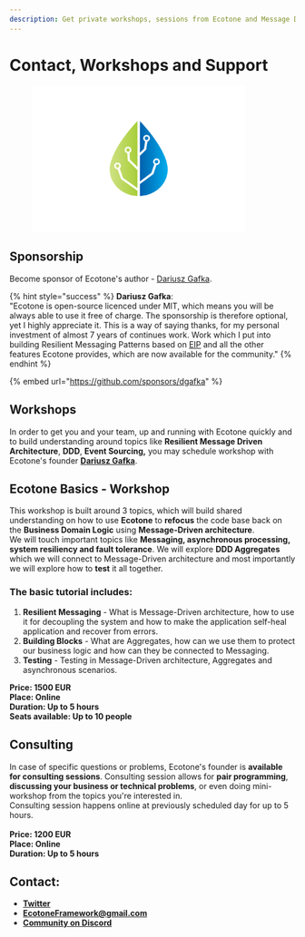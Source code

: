 ```yaml
---
description: Get private workshops, sessions from Ecotone and Message Driven Architecture
---
```


# Contact, Workshops and Support

<figure><img src="../.gitbook/assets/ecotone_logo_no_background.png" alt="" width="375"><figcaption></figcaption></figure>

## Sponsorship

Become sponsor of Ecotone's author - [Dariusz Gafka](https://medium.com/@dariuszgafka).

{% hint style="success" %}
**Dariusz Gafka**:\
"Ecotone is open-source licenced under MIT, which means you will be always able to use it free of charge. The sponsorship is therefore optional, yet I highly appreciate it. This is a way of saying thanks, for my personal investment of almost 7 years of continues work. Work which I put into building Resilient Messaging Patterns based on [EIP](https://www.enterpriseintegrationpatterns.com/) and all the other features Ecotone provides, which are now available for the community."
{% endhint %}

{% embed url="https://github.com/sponsors/dgafka" %}

## Workshops

In order to get you and your team, up and running with Ecotone quickly and to build understanding around topics like **Resilient Message Driven Architecture**, **DDD**, **Event Sourcing,** you may schedule workshop with Ecotone's founder [**Dariusz Gafka**](https://medium.com/@dariuszgafka).

## Ecotone Basics - Workshop

This workshop is built around 3 topics, which will build shared understanding on how to use **Ecotone** to **refocus** the code base back on the **Business Domain Logic** using **Message-Driven architecture**.\
We will touch important topics like **Messaging, asynchronous processing, system resiliency and fault tolerance**. We will explore **DDD Aggregates** which we will connect to Message-Driven architecture and most importantly we will explore how to **test** it all together.

### The basic tutorial includes:

1. **Resilient Messaging** - What is Message-Driven architecture, how to use it for decoupling the system and how to make the application self-heal application and recover from errors.
2. **Building Blocks** - What are Aggregates, how can we use them to protect our business logic and how can they be connected to Messaging.&#x20;
3. **Testing** - Testing in Message-Driven architecture, Aggregates and asynchronous scenarios.

**Price: 1500 EUR** \
**Place: Online**\
**Duration: Up to 5 hours**\
**Seats available: Up to 10 people**

## **Consulting**

In case of specific questions or problems, Ecotone's founder is **available for consulting sessions**. Consulting session allows for **pair programming**, **discussing your business or technical problems**, or even doing mini-workshop from the topics you're interested in.  \
Consulting session happens online at previously scheduled day for up to 5 hours. \
\
**Price: 1200 EUR** \
**Place: Online**\
**Duration: Up to 5 hours**

## **Contact:**

* [**Twitter**](https://twitter.com/EcotonePHP)
* **EcotoneFramework@gmail.com**
* [**Community on Discord**](https://discord.com/invite/CctGMcrYnV)

